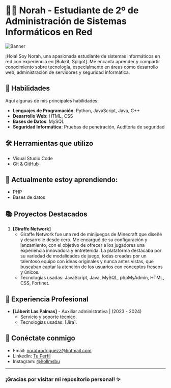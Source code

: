 # 👨‍💻 Norah - Estudiante de 2º de Administración de Sistemas Informáticos en Red

![Banner](https://github.com/norah404/norahasir/blob/main/images%3C/istockphoto-1294874384-612x612.jpg)

¡Hola! Soy Norah, una apasionada estudiante de sistemas informáticos en red con experiencia en [Bukkit, Spigot]. Me encanta aprender y compartir conocimiento sobre tecnología, especialmente en áreas como desarrollo web, administración de servidores y seguridad informática.

## 🚀 Habilidades

Aquí algunas de mis principales habilidades:

- **Lenguajes de Programación**: Python, JavaScript, Java, C++
- **Desarrollo Web**: HTML, CSS
- **Bases de Datos**: MySQL
- **Seguridad Informática**: Pruebas de penetración, Auditoría de seguridad

## 🛠️ Herramientas que utilizo

- Visual Studio Code
- Git & GitHub

## 🌱 Actualmente estoy aprendiendo:

- PHP
- Bases de datos

## 📚 Proyectos Destacados

1. **[Giraffe Network]**
   - Giraffe Network fue una red de minijuegos de Minecraft que diseñé y desarrollé desde cero. Me encargué de su configuración y lanzamiento, con el objetivo de ofrecer a los jugadores una experiencia innovadora y       entretenida. La plataforma destacaba por su variedad de modalidades de juego, todas creadas por un talentoso equipo con ideas originales y nunca antes vistas, que buscaban captar la atención de los usuarios con conceptos frescos y únicos.
   - Tecnologías usadas: JavaScript, Java, MySQL, phpMyAdmin, HTML, CSS, Fortinet.

## 💼 Experiencia Profesional

- **[Lãberit Las Palmas]** - Auxiliar administrativa | (2023 - 2024)
   - Servicio y soporte técnico.
   - Tecnologías usadas: [Jira].

## 💬 Conéctate conmigo

- Email: norahrodriguezz@hotmail.com
- LinkedIn: [Tu Perfil](https://linkedin.com/in/tu-perfil)
- Instagram: [@hollmsbu](https://instagram.com/hollmsbu)

---

### ¡Gracias por visitar mi repositorio personal! ✨
